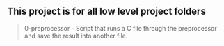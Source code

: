 ## This project is for all low level project folders
> 0-preprocessor - Script that runs a C file through the preprocessor and save the result into another file.
